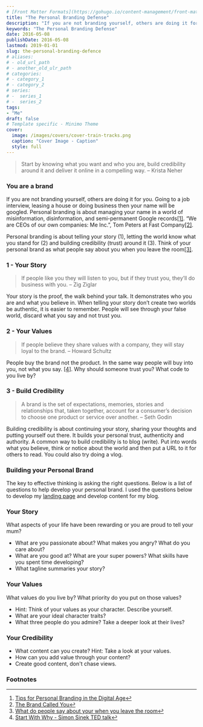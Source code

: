 ```yaml
---
# [Front Matter Formats](https://gohugo.io/content-management/front-matter/)
title: "The Personal Branding Defense"
description: "If you are not branding yourself, others are doing it for you."
keywords: "The Personal Branding Defense"
date: 2016-05-08
publishDate: 2016-05-08
lastmod: 2019-01-01
slug: the-personal-branding-defence
# aliases:
# - old_url_path
# - another_old_ulr_path
# categories:
# - category_1
# - category_2
# series:
# -  series_1
# -  series_2
tags:
- "Me"
draft: false
# Template specific - Minimo Theme
cover:
  image: /images/covers/cover-train-tracks.png
  caption: "Cover Image - Caption"
  style: full
---
```


> Start by knowing what you want and who you are, build credibility around it and deliver it online in a compelling way. – Krista Neher

### You are a brand

If you are not branding yourself, others are doing it for you. Going to a job interview, leasing a house or doing business then your name will be googled. Personal branding is about managing your name in a world of misinformation, disinformation, and semi-permanent Google records[[1]]([1]). “We are CEOs of our own companies: Me Inc.”, Tom Peters at Fast Company[[2]]([2]).

Personal branding is about telling your story (1), letting the world know what you stand for (2) and building credibility (trust) around it (3). Think of your personal brand as what people say about you when you leave the room[[3]]([3]).

### 1 - Your Story

> If people like you they will listen to you, but if they trust you, they’ll do business with you. – Zig Ziglar

Your story is the proof, the walk behind your talk. It demonstrates who you are and what you believe in. When telling your story don’t create two worlds be authentic, it is easier to remember. People will see through your false world, discard what you say and not trust you.

### 2 - Your Values

> If people believe they share values with a company, they will stay loyal to the brand. – Howard Schultz

People buy the brand not the product. In the same way people will buy into you, not what you say. [[4]]([4]). Why should someone trust you? What code to you live by?

### 3 - Build Credibility

> A brand is the set of expectations, memories, stories and relationships that, taken together, account for a consumer’s decision to choose one product or service over another. – Seth Godin

Building credibility is about continuing your story, sharing your thoughts and putting yourself out there. It builds your personal trust, authenticity and authority. A common way to build credibility is to blog (write). Put into words what you believe, think or notice about the world and then put a URL to it for others to read. You could also try doing a vlog.

### Building your Personal Brand

The key to effective thinking is asking the right questions. Below is a list of questions to help develop your personal brand. I used the questions below to develop my [landing page](https://ianteda.com) and develop content for my blog.

### Your Story

What aspects of your life have been rewarding or you are proud to tell your mum?

- What are you passionate about? What makes you angry? What do you care about?
- What are you good at? What are your super powers? What skills have you spent time developing?
- What tagline summaries your story?

### Your Values

What values do you live by? What priority do you put on those values?

- Hint: Think of your values as your character. Describe yourself.
- What are your ideal character traits?
- What three people do you admire? Take a deeper look at their lives?

### Your Credibility

- What content can you create? Hint: Take a look at your values.
- How can you add value through your content?
- Create good content, don't chase views.

### Footnotes

---

1. [Tips for Personal Branding in the Digital Age](http://fourhourworkweek.com/2008/01/28/tips-for-personal-branding-in-the-digital-age-google-insurance-cache-flow-and-more/)[↩︎](↩︎)
2. [The Brand Called You](http://www.fastcompany.com/28905/brand-called-you)[↩︎](↩︎)
3. [What do people say about your when you leave the room](http://www.businessinnovationfactory.com/summit/story/what-do-people-say-about-you-when-you-leave-room)[↩︎](↩︎)
4. [Start With Why - Simon Sinek TED talk](https://www.youtube.com/watch?v=u4ZoJKF_VuA)[↩︎](↩︎)
